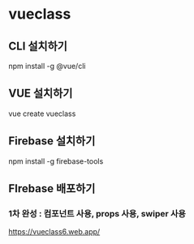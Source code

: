 # vueclass

## CLI 설치하기

npm install -g @vue/cli

## VUE 설치하기

vue create vueclass

## Firebase 설치하기

npm install -g firebase-tools

## FIrebase 배포하기

### 1차 완성 : 컴포넌트 사용, props 사용, swiper 사용

https://vueclass6.web.app/
